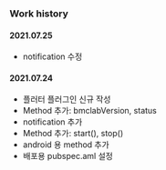 ### Work history

#### 2021.07.25
- notification 수정

#### 2021.07.24
- 플러터 플러그인 신규 작성
- Method 추가: bmclabVersion, status
- notification 추가
- Method 추가: start(), stop()
- android 용 method 추가
- 배포용 pubspec.aml 설정
